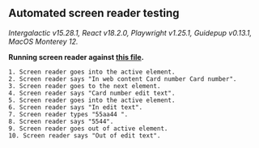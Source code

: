 ## Automated screen reader testing

_Intergalactic v15.28.1, React v18.2.0, Playwright v1.25.1,
Guidepup v0.13.1, MacOS Monterey 12._

**Running screen reader against [this file](https://github.com/semrush/intergalactic/blob/master/website/docs/components/input-mask/examples/basic.tsx).**

```
1. Screen reader goes into the active element.
2. Screen reader says "In web content Card number Card number".
3. Screen reader goes to the next element.
4. Screen reader says "Card number edit text".
5. Screen reader goes into the active element.
6. Screen reader says "In edit text".
7. Screen reader types "55aa44 ".
8. Screen reader says "5544".
9. Screen reader goes out of active element.
10. Screen reader says "Out of edit text".
```
